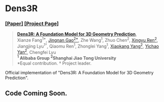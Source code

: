 # Dens3R
### [[Paper]]() [[Project Page]]()

> [**Dens3R: A Foundation Model for 3D Geometry Prediction**](),            
> Xianze Fang<sup>1*</sup>, [Jingnan Gao<sup>2*</sup>](https://g-1nonly.github.io), Zhe Wang<sup>1</sup>, Zhuo Chen<sup>2</sup>, [Xingyu Ren<sup>2</sup>](https://xingyuren.github.io), Jiangjing Lyu<sup>1†</sup>, Qiaomu Ren<sup>1</sup>, Zhonglei Yang<sup>1</sup>, [Xiaokang Yang<sup>2</sup>](https://english.seiee.sjtu.edu.cn/english/detail/842_802.htm), [Yichao Yan<sup>2</sup>](https://daodaofr.github.io/), Chengfei Lyu <br>
> **<sup>1</sup> Alibaba Group <sup>2</sup>Shanghai Jiao Tong University** <br>
> *Equal contribution. † Project leader.

Official implementation of "Dens3R: A Foundation Model for 3D Geometry Prediction".

## Code Coming Soon.
